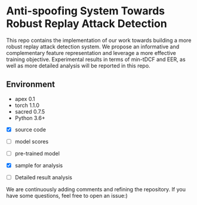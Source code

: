 # Anti-spoofing System Towards Robust Replay Attack Detection

This repo contains the implementation of our work towards building a more robust replay attack detection system. We propose an informative and  complementary feature representation and leverage a more effective training objective. Experimental results in terms of min-tDCF and EER, as well as more detailed analysis will be reported in this repo.

## Environment
+ apex   0.1
+ torch  1.1.0
+ sacred 0.7.5
+ Python 3.6+

 
- [x] source code 
- [ ] model scores
- [ ] pre-trained model
- [x] sample for analysis
- [ ] Detailed result analysis


We are continuously adding comments and refining the repository. If you have some questions, feel free to open an issue:)
